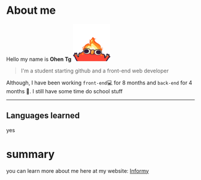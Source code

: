 # About me
Hello my name is **Ohen Tg**
<img height="100" width="100" src="images/elmoFire.gif" alt="new" />
<br>
> I'm a student starting github and a front-end web developer

Although,  I have been working `front-end`💻 for 8 months and `back-end` for 4 months 📅.
I still have some time do school stuff
<br>

---

## Languages learned
yes


# summary 
you can learn more about me here at my website:
[Informy](https://rubyjoby.github.io/About_Me_Page/)